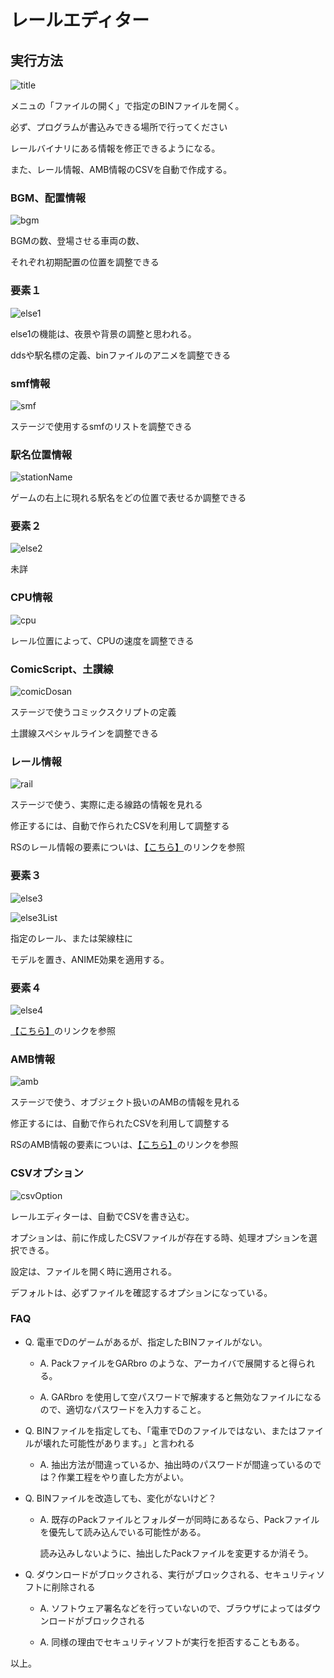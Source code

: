 # レールエディター


## 実行方法

![title](image/title.png)

メニュの「ファイルの開く」で指定のBINファイルを開く。

必ず、プログラムが書込みできる場所で行ってください

レールバイナリにある情報を修正できるようになる。

また、レール情報、AMB情報のCSVを自動で作成する。

### BGM、配置情報

![bgm](image/title.png)

BGMの数、登場させる車両の数、

それぞれ初期配置の位置を調整できる

### 要素１

![else1](image/else1.png)

else1の機能は、夜景や背景の調整と思われる。

ddsや駅名標の定義、binファイルのアニメを調整できる

### smf情報

![smf](image/smf.png)

ステージで使用するsmfのリストを調整できる

### 駅名位置情報

![stationName](image/stationName.png)

ゲームの右上に現れる駅名をどの位置で表せるか調整できる

### 要素２

![else2](image/else2.png)

未詳

### CPU情報

![cpu](image/cpu.png)

レール位置によって、CPUの速度を調整できる

### ComicScript、土讃線

![comicDosan](image/comicDosan.png)

ステージで使うコミックスクリプトの定義

土讃線スペシャルラインを調整できる

### レール情報

![rail](image/rail.png)

ステージで使う、実際に走る線路の情報を見れる

修正するには、自動で作られたCSVを利用して調整する

RSのレール情報の要素についは、[【こちら】](/program/railEditor/raildata.md)のリンクを参照

### 要素３

![else3](image/else3.png)

![else3List](image/else3List.png)

指定のレール、または架線柱に

モデルを置き、ANIME効果を適用する。

### 要素４

![else4](image/else4.png)

[【こちら】](/program/railEditor/raildata.md)のリンクを参照

### AMB情報

![amb](image/amb.png)

ステージで使う、オブジェクト扱いのAMBの情報を見れる

修正するには、自動で作られたCSVを利用して調整する

RSのAMB情報の要素についは、[【こちら】](/program/railEditor/ambdata.md)のリンクを参照

### CSVオプション

![csvOption](image/csvOption.png)

レールエディターは、自動でCSVを書き込む。

オプションは、前に作成したCSVファイルが存在する時、処理オプションを選択できる。

設定は、ファイルを開く時に適用される。

デフォルトは、必ずファイルを確認するオプションになっている。

### FAQ


* Q. 電車でDのゲームがあるが、指定したBINファイルがない。  

  * A. PackファイルをGARbro のような、アーカイバで展開すると得られる。

  * A. GARbro を使用して空パスワードで解凍すると無効なファイルになるので、適切なパスワードを入力すること。


* Q. BINファイルを指定しても、「電車でDのファイルではない、またはファイルが壊れた可能性があります。」と言われる

  * A. 抽出方法が間違っているか、抽出時のパスワードが間違っているのでは？作業工程をやり直した方がよい。

* Q. BINファイルを改造しても、変化がないけど？

  * A. 既存のPackファイルとフォルダーが同時にあるなら、Packファイルを優先して読み込んでいる可能性がある。

    読み込みしないように、抽出したPackファイルを変更するか消そう。

* Q. ダウンロードがブロックされる、実行がブロックされる、セキュリティソフトに削除される

  * A. ソフトウェア署名などを行っていないので、ブラウザによってはダウンロードがブロックされる

  * A. 同様の理由でセキュリティソフトが実行を拒否することもある。


以上。